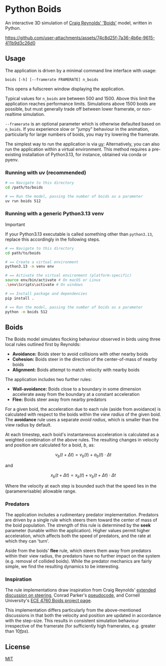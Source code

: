 # Python Boids

An interactive 3D simulation of [Craig Reynolds' 'Boids'](https://www.red3d.com/cwr/boids/) model, written in Python.

https://github.com/user-attachments/assets/74c8d25f-7a36-4b6e-9615-411b9d3c26d0

## Usage

The application is driven by a minimal command line interface with usage:

`boids [-h] [--framerate FRAMERATE] n_boids`

This opens a fullscreen window displaying the application.

Typical values for `n_boids` are between 500 and 1500. Above this limit the application 
reaches performance limits. Simulations above 1500 boids are possible, but must generally
trade off between lower framerate, or non-realtime simulation.

`--framerate` is an optional parameter which is otherwise defaulted based on `n_boids`.
If you experience slow or "jumpy" behaviour in the animation, particularly for large 
numbers of boids, you may try lowering the framerate.

The simplest way to run the application is via [uv](https://github.com/astral-sh/uv):
Alternatively, you can also run the application within a virtual environment. This method 
requires a pre-existing installation of Python3.13, for instance, obtained via conda or pyenv. 

### Running with uv (recommended)

```zsh
# == Navigate to this directory
cd /path/to/boids

# == Run the model, passing the number of boids as a parameter
uv run boids 512
```

### Running with a generic Python3.13 venv

> [!IMPORTANT]
> If your Python3.13 executable is called something other than `python3.13`, replace this accordingly in the following steps.

```zsh
# == Navigate to this directory
cd path/to/boids

# == Create a virtual environment
python3.13 -m venv env

# == Activate the virtual environment (platform-specific)
source env/bin/activate # On macOS or Linux
.\env\Scripts\activate # On windows

# == Install package and dependencies
pip install .

# == Run the model, passing the number of boids as a parameter
python -m boids 512
```

## Boids

The Boids model simulates flocking behaviour observed in birds using three local
rules outlined first by Reynolds: 

+ **Avoidance:** Boids steer to avoid collisions with other nearby boids
+ **Cohesion:** Boids steer in the direction of the center-of-mass of nearby boids
+ **Alignment:** Boids attempt to match velocity with nearby boids

The application includes two further rules:

+ **Wall-avoidance:** Boids close to a boundary in some dimension accelerate away from the boundary at a constant acceleration 
+ **Flee:** Boids steer away from nearby predators

For a given boid, the acceleration due to each rule (aside from avoidance) is calculated with respect to the 
boids within the *view radius* of the given boid. The **avoidance** rule uses a separate *avoid radius*,
which is smaller than the view radius by default.

At each timestep, each boid's instantaneous acceleration is calculated as a weighted combination 
of the above rules. The resulting changes in velocity and position are calculated for a boid, $b$, as:

$$v_b(t + \Delta t) = v_b(t) + a_b(t)\cdot \Delta t$$

and 

$$x_b(t + \Delta t) = x_b(t) + v_b(t + \Delta t) \cdot \Delta t$$

Where the velocity at each step is bounded such that the speed lies in the 
(paramererisable) allowable range.



### Predators

The application includes a rudimentary predator implementation. Predators are driven 
by a single rule which steers them toward the center of mass of the boid population. The
strength of this rule is determined by the **seek** parameter (tunable within the application).
Higher values permit higher acceleration, which affects both the speed of predators, and 
the rate at which they can 'turn'. 

Aside from the boids' **flee** rule, which steers them away from predators within their
view radius, the predators have no further impact on the system (e.g. removal of collided 
boids). While the predator mechanics are fairly simple, we find the resulting dynamics
to be interesting. 

### Inspiration

The rule implementations draw inspiration from Craig Reynolds' [extended discussion on steering](https://www.red3d.com/cwr/steer/gdc99/),
Conrad Parker's [pseudocode](https://vergenet.net/~conrad/boids/pseudocode.html), and 
Cornell University's [ECE 4760 Boids project page](https://people.ece.cornell.edu/land/courses/ece4760/labs/s2021/Boids/Boids.html#:~:text=Boids%20is%20an%20artificial%20life,very%20simple%20set%20of%20rules.).

This implementation differs particularly from the above-mentioned discussions in that 
both the velocity and position are updated in accordance with the step-size. This results
in consistent simulation behaviour irrespective of the framerate (for sufficiently high
framerates, e.g. greater than $10fps$).

## License

[MIT](https://choosealicense.com/licenses/mit/)
